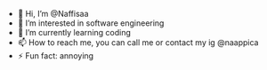 - 👋 Hi, I’m @Naffisaa
- 👀 I’m interested in software engineering
- 🌱 I’m currently learning coding
- 📫 How to reach me, you can call me or contact my ig @naappica
- ⚡ Fun fact: annoying

<!---
Naffisaa/Naffisaa is a ✨ special ✨ repository because its `README.md` (this file) appears on your GitHub profile.
You can click the Preview link to take a look at your changes.
--->
